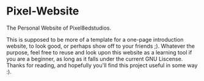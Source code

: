# Pixel-Website
The Personal Website of Pixel8edstudios. 

This is supposed to be more of a template for a one-page introduction website, to look good, or perhaps show off to your friends ;). Whatever the purpose, feel free to reuse and look upon this website as a learning tool if you are a beginner, as long as it falls under the current GNU Liscense. Thanks for reading, and hopefully you'll find this project useful in some way :).
